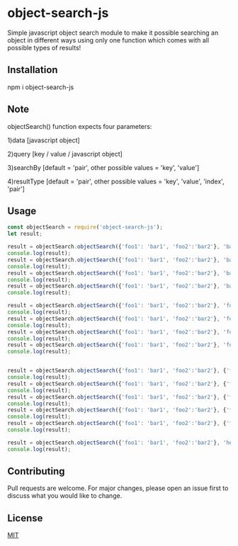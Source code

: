 # object-search-js

Simple javascript object search module to make it possible searching an object in different ways using only one function which comes with all possible types of results!

## Installation

npm i object-search-js

## Note

objectSearch() function expects four parameters:

1)data [javascript object]

2)query [key / value / javascript object]

3)searchBy [default = 'pair', other possible values = 'key', 'value']

4)resultType [default = 'pair', other possible values = 'key', 'value', 'index', 'pair']

## Usage

```javascript
const objectSearch = require('object-search-js');
let result;

result = objectSearch.objectSearch({'foo1': 'bar1', 'foo2':'bar2'}, 'bar1', 'value');
console.log(result);
result = objectSearch.objectSearch({'foo1': 'bar1', 'foo2':'bar2'}, 'bar1', 'value', 'pair');
console.log(result);
result = objectSearch.objectSearch({'foo1': 'bar1', 'foo2':'bar2'}, 'bar1', 'value', 'key');
console.log(result);
result = objectSearch.objectSearch({'foo1': 'bar1', 'foo2':'bar2'}, 'bar1', 'value', 'index');
console.log(result);

result = objectSearch.objectSearch({'foo1': 'bar1', 'foo2':'bar2'}, 'foo2', 'key');
console.log(result);
result = objectSearch.objectSearch({'foo1': 'bar1', 'foo2':'bar2'}, 'foo2', 'key', 'pair');
console.log(result);
result = objectSearch.objectSearch({'foo1': 'bar1', 'foo2':'bar2'}, 'foo2', 'key', 'value');
console.log(result);
result = objectSearch.objectSearch({'foo1': 'bar1', 'foo2':'bar2'}, 'foo2', 'key', 'index');
console.log(result);


result = objectSearch.objectSearch({'foo1': 'bar1', 'foo2':'bar2'}, {'foo2':'bar2'}, 'pair');
console.log(result);
result = objectSearch.objectSearch({'foo1': 'bar1', 'foo2':'bar2'}, {'foo2':'bar2'}, 'pair', 'pair');
console.log(result);
result = objectSearch.objectSearch({'foo1': 'bar1', 'foo2':'bar2'}, {'foo2':'bar2'}, 'pair', 'value');
console.log(result);
result = objectSearch.objectSearch({'foo1': 'bar1', 'foo2':'bar2'}, {'foo2':'bar2'}, 'pair', 'key');
console.log(result);
result = objectSearch.objectSearch({'foo1': 'bar1', 'foo2':'bar2'}, {'foo2':'bar2'}, 'pair', 'index');
console.log(result);

result = objectSearch.objectSearch({'foo1': 'bar1', 'foo2':'bar2'}, 'hello', 'value', 'index');
console.log(result);
```

## Contributing
Pull requests are welcome. For major changes, please open an issue first to discuss what you would like to change.

## License
[MIT](https://choosealicense.com/licenses/mit/)
